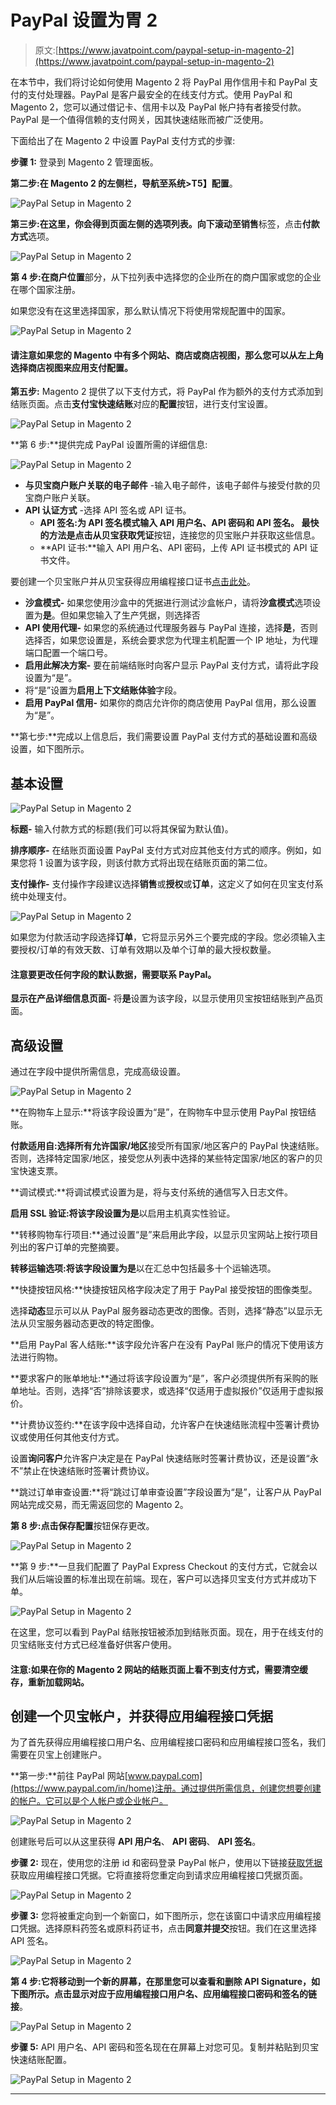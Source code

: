 # PayPal 设置为胃 2

> 原文:[https://www.javatpoint.com/paypal-setup-in-magento-2](https://www.javatpoint.com/paypal-setup-in-magento-2)

在本节中，我们将讨论如何使用 Magento 2 将 PayPal 用作信用卡和 PayPal 支付的支付处理器。PayPal 是客户最安全的在线支付方式。使用 PayPal 和 Magento 2，您可以通过借记卡、信用卡以及 PayPal 帐户持有者接受付款。PayPal 是一个值得信赖的支付网关，因其快速结账而被广泛使用。

下面给出了在 Magento 2 中设置 PayPal 支付方式的步骤:

**步骤 1:** 登录到 Magento 2 管理面板。

**第二步:**在 Magento 2 的左侧栏，导航至**系统>T5】配置**。

![PayPal Setup in Magento 2](img/11ef1303b3a190b839d50c3e7dd29f29.png)

**第三步:**在这里，你会得到页面左侧的选项列表。向下滚动至**销售**标签，点击**付款方式**选项。

![PayPal Setup in Magento 2](img/c7df4c63f8f716f4881046515e8dc5a6.png)

**第 4 步:**在**商户位置**部分，从下拉列表中选择您的企业所在的商户国家或您的企业在哪个国家注册。

如果您没有在这里选择国家，那么默认情况下将使用常规配置中的国家。

![PayPal Setup in Magento 2](img/81f9494a5183a3346a439746da630edf.png)

#### 请注意如果您的 Magento 中有多个网站、商店或商店视图，那么您可以从左上角选择商店视图来应用支付配置。

**第五步:** Magento 2 提供了以下支付方式，将 PayPal 作为额外的支付方式添加到结账页面。点击**支付宝快速结账**对应的**配置**按钮，进行支付宝设置。

![PayPal Setup in Magento 2](img/9dccb44f5b4852e14fe59f70c7360439.png)

**第 6 步:**提供完成 PayPal 设置所需的详细信息:

![PayPal Setup in Magento 2](img/3f8faff4835d7216bdc8bce49eb86e8c.png)

*   **与贝宝商户账户关联的电子邮件** -输入电子邮件，该电子邮件与接受付款的贝宝商户账户关联。
*   **API 认证方式** -选择 API 签名或 API 证书。
    *   **API 签名:**为 API 签名模式输入 API 用户名、API 密码和 API 签名。
        最快的方法是点击**从贝宝获取凭证**按钮，连接您的贝宝账户并获取这些信息。
    *   **API 证书:**输入 API 用户名、API 密码，上传 API 证书模式的 API 证书文件。

要创建一个贝宝账户并从贝宝获得应用编程接口证书[点击此处](#Create-PayPal-Account)。

*   **沙盒模式-** 如果您使用沙盒中的凭据进行测试沙盒帐户，请将**沙盒模式**选项设置为**是**。但如果您输入了生产凭据，则选择否
*   **API 使用代理-** 如果您的系统通过代理服务器与 PayPal 连接，选择**是**，否则选择否，如果您设置是，系统会要求您为代理主机配置一个 IP 地址，为代理端口配置一个端口号。
*   **启用此解决方案-** 要在前端结账时向客户显示 PayPal 支付方式，请将此字段设置为“是”。
*   将“是”设置为**启用上下文结账体验**字段。
*   **启用 PayPal 信用-** 如果你的商店允许你的商店使用 PayPal 信用，那么设置为“是”。

**第七步:**完成以上信息后，我们需要设置 PayPal 支付方式的基础设置和高级设置，如下图所示。

## 基本设置

![PayPal Setup in Magento 2](img/d9b67f3558b938a3d6f401ec3ba748eb.png)

**标题-** 输入付款方式的标题(我们可以将其保留为默认值)。

**排序顺序-** 在结账页面设置 PayPal 支付方式对应其他支付方式的顺序。例如，如果您将 1 设置为该字段，则该付款方式将出现在结账页面的第二位。

**支付操作-** 支付操作字段建议选择**销售**或**授权**或**订单**，这定义了如何在贝宝支付系统中处理支付。

![PayPal Setup in Magento 2](img/d908b81f6c580f797dcc1212c6843026.png)

如果您为付款活动字段选择**订单**，它将显示另外三个要完成的字段。您必须输入主要授权/订单的有效天数、订单有效期以及单个订单的最大授权数量。

#### 注意要更改任何字段的默认数据，需要联系 PayPal。

**显示在产品详细信息页面-** 将**是**设置为该字段，以显示使用贝宝按钮结账到产品页面。

## 高级设置

通过在字段中提供所需信息，完成高级设置。

![PayPal Setup in Magento 2](img/0ed902763aaef1004eeea5ca9e7125de.png)

**在购物车上显示:**将该字段设置为“是”，在购物车中显示使用 PayPal 按钮结账。

**付款适用自:**选择**所有允许国家/地区**接受所有国家/地区客户的 PayPal 快速结账。否则，选择特定国家/地区，接受您从列表中选择的某些特定国家/地区的客户的贝宝快速支票。

**调试模式:**将调试模式设置为是，将与支付系统的通信写入日志文件。

**启用 SSL 验证:**将该字段设置为**是**以启用主机真实性验证。

**转移购物车行项目:**通过设置“是”来启用此字段，以显示贝宝网站上按行项目列出的客户订单的完整摘要。

**转移运输选项:**将该字段设置为**是**以在汇总中包括最多十个运输选项。

**快捷按钮风格:**快捷按钮风格字段决定了用于 PayPal 接受按钮的图像类型。

选择**动态**显示可以从 PayPal 服务器动态更改的图像。否则，选择“静态”以显示无法从贝宝服务器动态更改的特定图像。

**启用 PayPal 客人结账:**该字段允许客户在没有 PayPal 账户的情况下使用该方法进行购物。

**要求客户的账单地址:**通过将该字段设置为“是”，客户必须提供所有采购的账单地址。否则，选择“否”排除该要求，或选择“仅适用于虚拟报价”仅适用于虚拟报价。

**计费协议签约:**在该字段中选择自动，允许客户在快速结账流程中签署计费协议或使用任何其他支付方式。

设置**询问客户**允许客户决定是在 PayPal 快速结账时签署计费协议，还是设置“永不”禁止在快速结账时签署计费协议。

**跳过订单审查设置:**将“跳过订单审查设置”字段设置为“是”，让客户从 PayPal 网站完成交易，而无需返回您的 Magento 2。

**第 8 步:**点击**保存配置**按钮保存更改。

![PayPal Setup in Magento 2](img/0fac30bc52784e29f926b8b1061dfeba.png)

**第 9 步:**一旦我们配置了 PayPal Express Checkout 的支付方式，它就会以我们从后端设置的标准出现在前端。现在，客户可以选择贝宝支付方式并成功下单。

![PayPal Setup in Magento 2](img/f79f871f016853a6bda810628614a761.png)

在这里，您可以看到 PayPal 结账按钮被添加到结账页面。现在，用于在线支付的贝宝结账支付方式已经准备好供客户使用。

#### 注意:如果在你的 Magento 2 网站的结账页面上看不到支付方式，需要清空缓存，重新加载网站。

## 创建一个贝宝帐户，并获得应用编程接口凭据

为了首先获得应用编程接口用户名、应用编程接口密码和应用编程接口签名，我们需要在贝宝上创建账户。

**第一步:**前往 PayPal 网站[www.paypal.com](https://www.paypal.com/in/home)注册。通过提供所需信息，创建您想要创建的帐户。它可以是个人帐户或企业帐户。

![PayPal Setup in Magento 2](img/67ea4175f15daa392060c48f0f5de493.png)

创建账号后可以从这里获得 **API 用户名**、 **API 密码**、 **API 签名**。

**步骤 2:** 现在，使用您的注册 id 和密码登录 PayPal 帐户，使用以下链接[获取凭据](https://www.paypal.com/signin?returnUri=https%3A%2F%2Fwww.paypal.com%2Fcgi-bin%2Fwebscr%3fcmd%3d_profile%2dapi%2dsignature)获取应用编程接口凭据。它将直接将您重定向到请求应用编程接口凭据页面。

![PayPal Setup in Magento 2](img/6656279e6f543c0ddf7b745905bece6e.png)

**步骤 3:** 您将被重定向到一个新窗口，如下图所示，您在该窗口中请求应用编程接口凭据。选择原料药签名或原料药证书，点击**同意并提交**按钮。我们在这里选择 API 签名。

![PayPal Setup in Magento 2](img/6d5549d0b493537ef96151652eca9fe0.png)

**第 4 步:**它将移动到一个新的屏幕，在那里您可以查看和删除 API Signature，如下图所示。点击**显示对应于应用编程接口用户名、应用编程接口密码和签名的链接**。

![PayPal Setup in Magento 2](img/ace9debc22a2baa199bead399459b4ad.png)

**步骤 5:** API 用户名、API 密码和签名现在在屏幕上对您可见。复制并粘贴到贝宝快速结账配置。

![PayPal Setup in Magento 2](img/edf2e54ed22789be37a7c9b131ffb168.png)

* * *